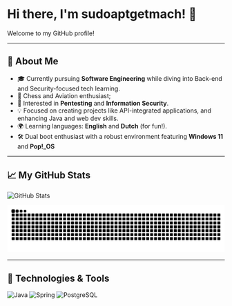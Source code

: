 # Hi there, I'm sudoaptgetmach! 👋

Welcome to my GitHub profile!

---

## 🚀 About Me
- 🎓 Currently pursuing **Software Engineering** while diving into Back-end and Security-focused tech learning.
- 🎲 Chess and Aviation enthusiast; 
- 🔐 Interested in **Pentesting** and **Information Security**.
- 💡 Focused on creating projects like API-integrated applications, and enhancing Java and web dev skills.
- 🌍 Learning languages: **English** and **Dutch** (for fun!).
- 🛠️ Dual boot enthusiast with a robust environment featuring **Windows 11** and **Pop!_OS**

---

## 📈 My GitHub Stats
![GitHub Stats](https://github-readme-stats.vercel.app/api?username=sudoaptgetmach&show_icons=true&theme=tokyonight&hide=stars)

<picture>
  <source media="(prefers-color-scheme: dark)" srcset="https://github.com/sudoaptgetmach/sudoaptgetmach/blob/output/github-contribution-grid-snake-dark.svg" />
  <source media="(prefers-color-scheme: light)" srcset="https://github.com/sudoaptgetmach/sudoaptgetmach/blob/output/github-contribution-grid-snake.svg" />
  <img alt="Snake animation" src="https://github.com/sudoaptgetmach/sudoaptgetmach/blob/output/github-contribution-grid-snake.svg" />
</picture>

---

## 🧰 Technologies & Tools
![Java](https://img.shields.io/badge/Java-ED8B00?style=for-the-badge&logo=openjdk&logoColor=white)
![Spring](https://img.shields.io/badge/Spring-%236DB33F.svg?style=for-the-badge&logo=spring&logoColor=white)
![PostgreSQL](https://img.shields.io/badge/PostgreSQL-%23316192.svg?style=for-the-badge&logo=postgresql&logoColor=white)
